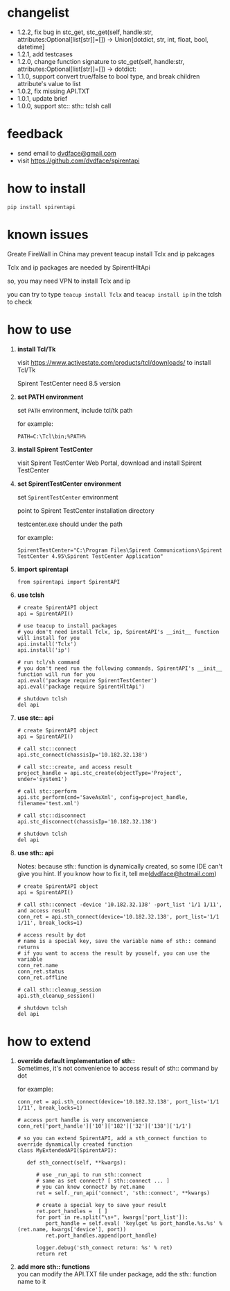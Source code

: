 # changelist
* 1.2.2,  fix bug in stc_get, stc_get(self, handle:str, attributes:Optional[list[str]]=[]) -> Union[dotdict, str, int, float, bool, datetime]
* 1.2.1,  add testcases
* 1.2.0,  change function signature to stc_get(self, handle:str, attributes:Optional[list[str]]=[]) -> dotdict:
* 1.1.0,  support convert true/false to bool type, and break children attribute's value to list
* 1.0.2,  fix missing API.TXT
* 1.0.1,  update brief
* 1.0.0,  support stc:: sth:: tclsh call

# feedback
* send email to dvdface@gmail.com
* visit https://github.com/dvdface/spirentapi

# how to install
`pip install spirentapi`

# known issues

Greate FireWall in China may prevent teacup install Tclx and ip pakcages<br/>

Tclx and ip packages are needed by SpirentHltApi<br/>

so, you may need VPN to install Tclx and ip<br/>

you can try to type `teacup install Tclx` and `teacup install ip` in the tclsh to check<br/>

# how to use
1. **install Tcl/Tk<br/>**
   
   visit https://www.activestate.com/products/tcl/downloads/  to install Tcl/Tk<br/>

   Spirent TestCenter need 8.5 version<br/>
2. **set PATH environment<br/>**

   set `PATH` environment, include tcl/tk path <br/>

   for example:<br/>

   `PATH=C:\Tcl\bin;%PATH%`<br/>
3. **install Spirent TestCenter<br/>**

   visit Spirent TestCenter Web Portal, download and install Spirent TestCenter<br/>
4. **set SpirentTestCenter environment<br/>**

   set `SpirentTestCenter` environment<br/>

   point to Spirent TestCenter installation directory<br/>

   testcenter.exe should under the path<br/>

   for example:<br/>

      `SpirentTestCenter="C:\Program Files\Spirent Communications\Spirent TestCenter 4.95\Spirent TestCenter Application"`<br/>
5. **import spirentapi**
    ```
    from spirentapi import SpirentAPI
    ```
6. **use tclsh**
    ```
    # create SpirentAPI object
    api = SpirentAPI()
    
    # use teacup to install packages
    # you don't need install Tclx, ip, SpirentAPI's __init__ function will install for you
    api.install('Tclx') 
    api.install('ip')

    # run tcl/sh command
    # you don't need run the following commands, SpirentAPI's __init__ function will run for you
    api.eval('package require SpirentTestCenter')
    api.eval('package require SpirentHltApi')

    # shutdown tclsh
    del api
    ```
7. **use stc:: api**
    ```
    # create SpirentAPI object
    api = SpirentAPI()

    # call stc::connect
    api.stc_connect(chassisIp='10.182.32.138')
    
    # call stc::create, and access result
    project_handle = api.stc_create(objectType='Project', under='system1')
    
    # call stc::perform
    api.stc_perform(cmd='SaveAsXml', config=project_handle, filename='test.xml')
    
    # call stc::disconnect
    api.stc_disconnect(chassisIp='10.182.32.138')

    # shutdown tclsh
    del api
    ```
8. **use sth:: api**
   
   Notes: because sth:: function is dynamically created, so some IDE can't give you hint. If you know how to fix it, tell me(dvdface@hotmail.com)
    ```
    # create SpirentAPI object
    api = SpirentAPI()

    # call sth::connect -device '10.182.32.138' -port_list '1/1 1/11', and access result
    conn_ret = api.sth_connect(device='10.182.32.138', port_list='1/1 1/11', break_locks=1)
    
    # access result by dot
    # name is a special key, save the variable name of sth:: command returns
    # if you want to access the result by youself, you can use the variable
    conn_ret.name
    conn_ret.status
    conn_ret.offline
    
    # call sth::cleanup_session
    api.sth_cleanup_session()

    # shutdown tclsh
    del api
    ```
# how to extend
1. **override default implementation of sth::**<br/>
   Sometimes, it's not convenience to access result of sth:: command by dot<br/>

   for example:<br/>

   ```
   conn_ret = api.sth_connect(device='10.182.32.138', port_list='1/1 1/11', break_locks=1)

   # access port handle is very unconvenience
   conn_ret['port_handle']['10']['182']['32']['138']['1/1']

   # so you can extend SpirentAPI, add a sth_connect function to override dynamically created function
   class MyExtendedAPI(SpirentAPI):

      def sth_connect(self, **kwargs):

         # use _run_api to run sth::connect
         # same as set connect? [ sth::connect ... ]
         # you can know connect? by ret.name
         ret = self._run_api('connect', 'sth::connect', **kwargs)

         # create a special key to save your result
         ret.port_handles =  [ ]
         for port in re.split("\s+", kwargs['port_list']):
            port_handle = self.eval( 'keylget %s port_handle.%s.%s' % (ret.name, kwargs['device'], port))
            ret.port_handles.append(port_handle)
         
         logger.debug('sth_connect return: %s' % ret)
         return ret
   ```
2. **add more sth:: functions**<br/>
	you can modify the API.TXT file under package, add the sth:: function name to it<br/>